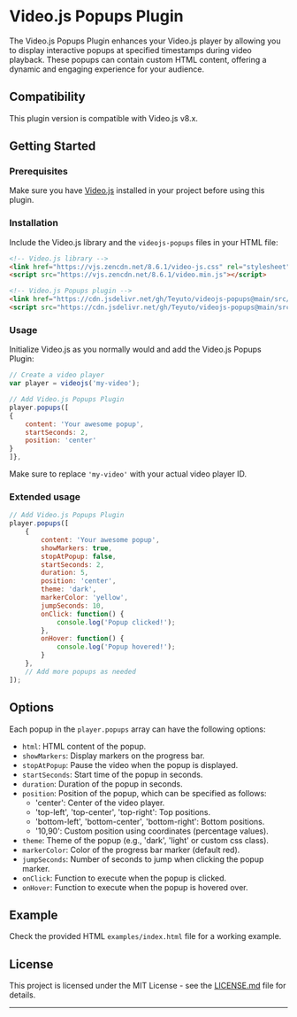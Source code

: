 # Video.js Popups Plugin

The Video.js Popups Plugin enhances your Video.js player by allowing you to display interactive popups at specified timestamps during video playback. These popups can contain custom HTML content, offering a dynamic and engaging experience for your audience.

## Compatibility

This plugin version is compatible with Video.js v8.x.

## Getting Started

### Prerequisites

Make sure you have [Video.js](https://videojs.com/) installed in your project before using this plugin.

### Installation

Include the Video.js library and the `videojs-popups` files in your HTML file:

```html
<!-- Video.js library -->
<link href="https://vjs.zencdn.net/8.6.1/video-js.css" rel="stylesheet"/>
<script src="https://vjs.zencdn.net/8.6.1/video.min.js"></script>

<!-- Video.js Popups plugin -->
<link href="https://cdn.jsdelivr.net/gh/Teyuto/videojs-popups@main/src/videojs-popups.min.css" rel="stylesheet"/>
<script src="https://cdn.jsdelivr.net/gh/Teyuto/videojs-popups@main/src/videojs-popups.min.js"></script>
```

### Usage

Initialize Video.js as you normally would and add the Video.js Popups Plugin:

```javascript
// Create a video player
var player = videojs('my-video');

// Add Video.js Popups Plugin
player.popups([
{
    content: 'Your awesome popup',
    startSeconds: 2,
    position: 'center'
}
]},
```

Make sure to replace `'my-video'` with your actual video player ID.

### Extended usage
```javascript
// Add Video.js Popups Plugin
player.popups([
    {
        content: 'Your awesome popup',
        showMarkers: true,
        stopAtPopup: false,
        startSeconds: 2,
        duration: 5,
        position: 'center',
        theme: 'dark',
        markerColor: 'yellow',
        jumpSeconds: 10,
        onClick: function() {
            console.log('Popup clicked!');
        },
        onHover: function() {
            console.log('Popup hovered!');
        }
    },
    // Add more popups as needed
]);
```

## Options

Each popup in the `player.popups` array can have the following options:

- `html`: HTML content of the popup.
- `showMarkers`: Display markers on the progress bar.
- `stopAtPopup`: Pause the video when the popup is displayed.
- `startSeconds`: Start time of the popup in seconds.
- `duration`: Duration of the popup in seconds.
- `position`: Position of the popup, which can be specified as follows:
  - 'center': Center of the video player.
  - 'top-left', 'top-center', 'top-right': Top positions.
  - 'bottom-left', 'bottom-center', 'bottom-right': Bottom positions.
  - '10,90': Custom position using coordinates (percentage values).
- `theme`: Theme of the popup (e.g., 'dark', 'light' or custom css class).
- `markerColor`: Color of the progress bar marker (default red).
- `jumpSeconds`: Number of seconds to jump when clicking the popup marker.
- `onClick`: Function to execute when the popup is clicked.
- `onHover`: Function to execute when the popup is hovered over.

## Example
Check the provided HTML `examples/index.html` file for a working example.

## License

This project is licensed under the MIT License - see the [LICENSE.md](LICENSE.md) file for details.

---